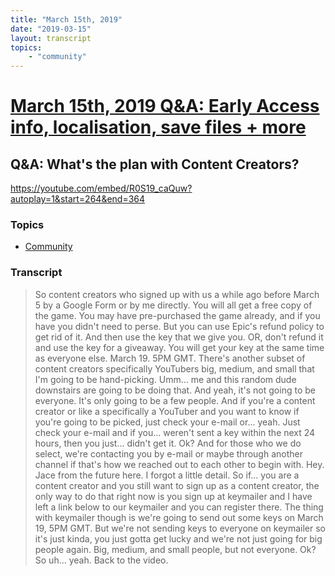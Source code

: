 ```yaml
---
title: "March 15th, 2019"
date: "2019-03-15"
layout: transcript
topics: 
    - "community"
---
```

# [March 15th, 2019 Q&A: Early Access info, localisation, save files + more](../2019-03-15.md)
## Q&A: What's the plan with Content Creators?
https://youtube.com/embed/R0S19_caQuw?autoplay=1&start=264&end=364
### Topics
* [Community](../topics/community.md)

### Transcript

> So content creators who signed up with us a while ago
> before March 5 by a Google Form
> or by me directly. You will all get a free copy
> of the game. You may have pre-purchased the game already, and if you have
> you didn't need to perse. But you can use
> Epic's refund policy
> to get rid of it. And then use the key that we give you.
> OR, don't refund it and use the key for a giveaway.
> You will get your key at the same time as everyone else.
> March 19. 5PM GMT.
> There's another subset of content creators specifically YouTubers
> big, medium, and small that I'm going to be hand-picking.
> Umm... me and this random dude downstairs are going to be doing that.
> And yeah, it's not going to be everyone. It's only going to be a few
> people. And if you're a content creator or like
> a specifically a YouTuber and you want to know if you're going
> to be picked, just check your e-mail or... yeah.
> Just check your e-mail and if you...
> weren't sent a key within the next 24 hours, then you just...
> didn't get it. Ok? And for those
> who we do select, we're contacting you by e-mail
> or maybe through another channel if that's how we reached
> out to each other to begin with.
> Hey. Jace from the future here. I forgot a little detail. So if...
> you are a content creator and you still want to sign
> up as a content creator,
> the only way to do that right now is you sign up at keymailer
> and I have left a link below
> to our keymailer and you can register there.
> The thing with keymailer though is we're going to send out
> some keys on March 19, 5PM GMT.
> But we're not sending keys to everyone on
> keymailer so it's just kinda, you
> just gotta get lucky and we're not just going for big people again. Big, medium,
> and small people, but not everyone. Ok?
> So uh... yeah. Back to the video.
